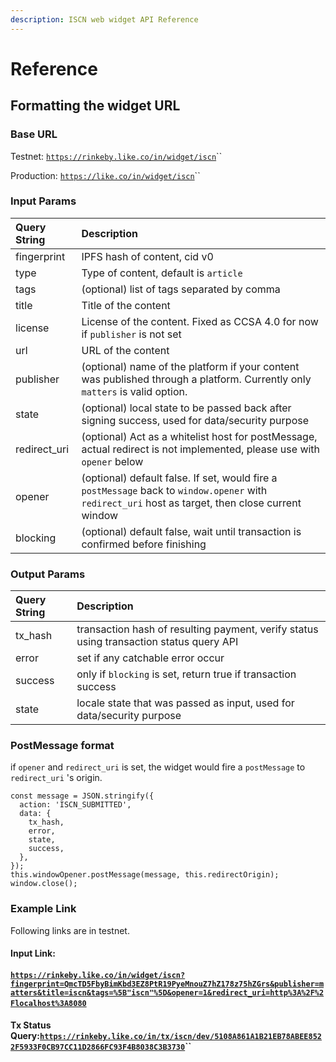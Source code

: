 ```yaml
---
description: ISCN web widget API Reference
---
```


# Reference

## Formatting the widget URL <a id="formatting-the-widget-url"></a>

### Base URL <a id="base-url"></a>

Testnet: [`https://rinkeby.like.co/in/widget/iscn`](https://rinkeby.like.co/in/widget/iscn)\`\`

Production: [`https://like.co/in/widget/iscn`](https://like.co/in/widget/iscn)\`\`

###  Input Params <a id="input-params"></a>

| Query String | Description |
| :--- | :--- |
| fingerprint | IPFS hash of content, cid v0 |
| type | Type of content, default is `article` |
| tags | \(optional\) list of tags separated by comma |
| title | Title of the content |
| license | License of the content. Fixed as CCSA 4.0 for now if `publisher` is not set |
| url | URL of the content |
| publisher | \(optional\) name of the platform if your content was published through a platform. Currently only `matters` is valid option. |
| state | \(optional\) local state to be passed back after signing success, used for data/security purpose |
| redirect\_uri | \(optional\) Act as a whitelist host for postMessage, actual redirect is not implemented, please use with `opener` below |
| opener | \(optional\) default false. If set, would fire a `postMessage` back to `window.opener` with `redirect_uri` host as target, then close current window |
| blocking | \(optional\) default false, wait until transaction is confirmed before finishing |

### Output Params <a id="output-params"></a>

| Query String | Description |
| :--- | :--- |
| tx\_hash | transaction hash of resulting payment, verify status using transaction status query API |
| error | set if any catchable error occur |
| success | only if `blocking` is set, return true if transaction success |
| state | locale state that was passed as input, used for data/security purpose |

### PostMessage format

if `opener` and `redirect_uri` is set, the widget would fire a `postMessage` to `redirect_uri` 's origin. 

```text
const message = JSON.stringify({
  action: 'ISCN_SUBMITTED',
  data: {
    tx_hash,
    error,
    state,
    success,
  },
});
this.windowOpener.postMessage(message, this.redirectOrigin);
window.close();
```

> >

### Example Link <a id="example-link"></a>

Following links are in testnet.

#### Input Link: <a id="input-link-https-rinkeby-like-co-in-widget-pay-to-ckxpress-and-amount-1-and-via-kiutest-0-and-fee-1-and-state-123-and-redirect_uri-http-3-a-2-f-2-flocalhost-3-a3000"></a>

#### [`https://rinkeby.like.co/in/widget/iscn?fingerprint=QmcTD5FbyBimKbd3EZ8PtR19PyeMnouZ7hZ178z75hZGrs&publisher=matters&title=iscn&tags=%5B"iscn"%5D&opener=1&redirect_uri=http%3A%2F%2Flocalhost%3A8080`](https://rinkeby.like.co/in/widget/iscn?fingerprint=QmcTD5FbyBimKbd3EZ8PtR19PyeMnouZ7hZ178z75hZGrs&publisher=matters&title=iscn&tags=%5B%22iscn%22%5D&opener=1&redirect_uri=http%3A%2F%2Flocalhost%3A8080)​ <a id="input-link-https-rinkeby-like-co-in-widget-pay-to-ckxpress-and-amount-1-and-via-kiutest-0-and-fee-1-and-state-123-and-redirect_uri-http-3-a-2-f-2-flocalhost-3-a3000"></a>

#### Tx Status Query:[`https://rinkeby.like.co/in/tx/iscn/dev/5108A861A1B21EB78ABEE8522F5933F0CB97CC11D2866FC93F4B8038C3B3730`](https://rinkeby.like.co/in/tx/iscn/dev/5108A861A1B21EB78ABEE8522F5933F0CB97CC11D2866FC93F4B8038C3B37301)\`\`[ ](https://docs.like.co/developer/like-pay/web-widget)

